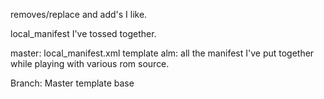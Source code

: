 removes/replace and add's I like.

local_manifest I've tossed together.

master: local_manifest.xml template
alm: all the manifest I've put together while playing with various rom source.

Branch: Master
template base
